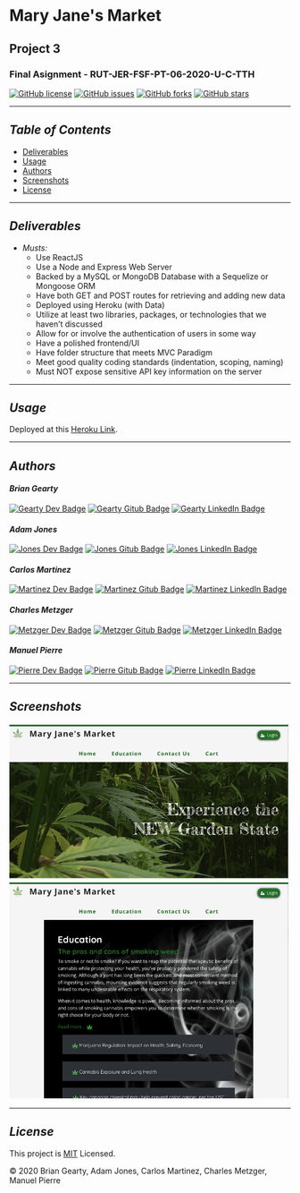 # Mary Jane's Market
## Project 3 
### Final Asignment - RUT-JER-FSF-PT-06-2020-U-C-TTH
[![GitHub license](https://img.shields.io/github/license/BwayCarl/Mary-Janes-Market)](https://github.com/BwayCarl/Mary-Janes-Market/blob/main/LICENSE)
[![GitHub issues](https://img.shields.io/github/issues/BwayCarl/Mary-Janes-Market)](https://github.com/BwayCarl/Mary-Janes-Market/issues)
[![GitHub forks](https://img.shields.io/github/forks/BwayCarl/Mary-Janes-Market)](https://github.com/BwayCarl/Mary-Janes-Market/network)
[![GitHub stars](https://img.shields.io/github/stars/BwayCarl/Mary-Janes-Market)](https://github.com/BwayCarl/Mary-Janes-Market/stargazers)

---
## *Table of Contents*
- [Deliverables](#deliverables)
- [Usage](#usage)
- [Authors](#authors)
- [Screenshots](#screenshots)
- [License](#license)
---
## *Deliverables*
* *Musts:*
    - Use ReactJS
    - Use a Node and Express Web Server
    - Backed by a MySQL or MongoDB Database with a Sequelize or Mongoose ORM  
    - Have both GET and POST routes for retrieving and adding new data
    - Deployed using Heroku (with Data)
    - Utilize at least two libraries, packages, or technologies that we haven’t discussed
    - Allow for or involve the authentication of users in some way
    - Have a polished frontend/UI 
    - Have folder structure that meets MVC Paradigm
    - Meet good quality coding standards (indentation, scoping, naming)
    - Must NOT expose sensitive API key information on the server
--- 
## *Usage*
Deployed at this [Heroku Link]().

---

  ## *Authors*
#### *Brian Gearty*
[![Gearty Dev Badge](https://img.shields.io/badge/Dev-Brian%20Gearty-red?style=plastic&logo=)](https://briangearty.github.io/responsive-portfolio/)
[![Gearty Gitub Badge](https://img.shields.io/badge/Brian%20Gearty-lightgrey?style=plastic&logo=github)](https://github.com/BrianGearty)
[![Gearty LinkedIn Badge](https://img.shields.io/badge/Brian%20Gearty-blue?style=plastic&logo=linkedin)](https://www.linkedin.com/in/brian-gearty-2a434a76/)
<!-- [![Gearty Facebook Badge](https://img.shields.io/badge/Brian%20Gearty-white?style=plastic&logo=facebook)](https://www.facebook.com/brian.gearty.7/)
[![Gearty Instagram Badge](https://img.shields.io/badge/Brian%20Gearty-informational?style=plastic&logo=instagram)](https://www.instagram.com/briangearty/?hl=en) -->
#### *Adam Jones*
[![Jones Dev Badge](https://img.shields.io/badge/Dev-Adam%20Jones-red?style=plastic&logo=)](https://adamwjones.github.io/index.html)
[![Jones Gitub Badge](https://img.shields.io/badge/Adam%20Jones-lightgrey?style=plastic&logo=github)](https://github.com/adamwjones)
[![Jones LinkedIn Badge](https://img.shields.io/badge/Adam%20Jones-blue?style=plastic&logo=linkedin)](https://www.linkedin.com/in/adam-w-jones-6403bb3a/)
<!-- [![Jones Email Badge](https://img.shields.io/badge/Adam%20Jones-white?style=plastic&logo=facebook)](https://www.facebook.com/brian.gearty.7/)
[![Jones Email Badge](https://img.shields.io/badge/Adam%20Jones-informational?style=plastic&logo=instagram)](https://www.instagram.com/briangearty/?hl=en) -->
#### *Carlos Martinez*
[![Martinez Dev Badge](https://img.shields.io/badge/Dev-Carlos%20Martinez-red?style=plastic&logo=)](https://bwaycarl.github.io/Portfolio-React/#/)
[![Martinez Gitub Badge](https://img.shields.io/badge/Carlos%20Martinez-lightgrey?style=plastic&logo=github)](https://github.com/BwayCarl)
[![Martinez LinkedIn Badge](https://img.shields.io/badge/Carlos%20Martinez-blue?style=plastic&logo=linkedin)](https://www.linkedin.com/in/carlos-martinez-8702b146/)
<!-- [![Martinez Facebook Badge](https://img.shields.io/badge/Carlos%20Martinez-white?style=plastic&logo=facebook)](https://www.facebook.com/carlos.martinez.1447/)
[![Martinez Instagram Badge](https://img.shields.io/badge/Carlos%20Martinez-informational?style=plastic&logo=instagram)](https://www.instagram.com/broadwaycarl/) -->

#### *Charles Metzger*
[![Metzger Dev Badge](https://img.shields.io/badge/Dev-Charles%20Metzger-red?style=plastic&logo=)](https://cmetzjr.github.io/)
[![Metzger Gitub Badge](https://img.shields.io/badge/Charles%20Metzger-lightgrey?style=plastic&logo=github)](https://github.com/cmetzjr)
[![Metzger LinkedIn Badge](https://img.shields.io/badge/Charles%20Metzger-blue?style=plastic&logo=linkedin)](https://www.linkedin.com/in/charlesvmetzger/)


#### *Manuel Pierre*
[![Pierre Dev Badge](https://img.shields.io/badge/Dev-Manuel%20Pierre-red?style=plastic&logo=)](https://manuelpierre.github.io/Responsive-Portfolio/)
[![Pierre Gitub Badge](https://img.shields.io/badge/Manuel%20Pierre-lightgrey?style=plastic&logo=github)](https://github.com/ManuelPierre)
[![Pierre LinkedIn Badge](https://img.shields.io/badge/Manuel%20Pierre-blue?style=plastic&logo=linkedin)](https://www.linkedin.com/in/manuel-pierre-6656b0a/)

---
  ## *Screenshots*
 <img src="client/src/images/screenshots/HomePage.png" alt="homepage" width="500"/>

 <img src="client/src/images/screenshots/EducationPage.png" alt="homepage" width="500"/>

---
## *License* 
This project is [MIT](https://github.com/BwayCarl/Mary-Janes-Market/blob/main/LICENSE) Licensed.
 
 &copy; 2020 Brian Gearty, Adam Jones, Carlos Martinez, Charles Metzger, Manuel Pierre